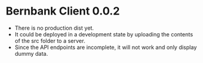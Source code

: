# Bernbank Client 0.0.2

* There is no production dist yet.
* It could be deployed in a development state by uploading the contents of the src folder to a server.
* Since the API endpoints are incomplete, it will not work and only display dummy data.


